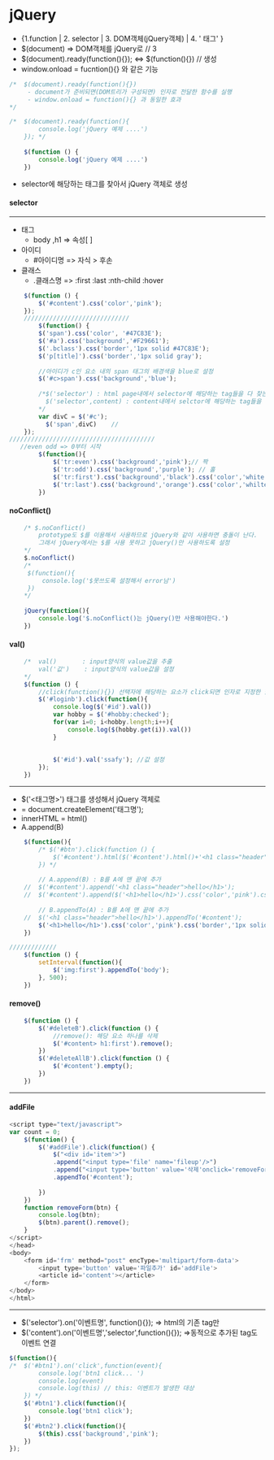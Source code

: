 # jQuery

* {1.function | 2. selector | 3. DOM객체(jQuery객체) | 4. ' 태그' }
* $(document) => DOM객체를 jQuery로  // 3
* $(document).ready(function(){});   <=> $(function(){})        // 생성
* window.onload = fucntion(){} 와 같은 기능

```javascript
/*  $(document).ready(function(){})
	 - document가 준비되면(DOM트리가 구성되면) 인자로 전달한 함수를 실행
	 - window.onload = function(){} 과 동일한 효과
*/

/* 	$(document).ready(function(){
		console.log('jQuery 예제 ....')
	}); */
	
	$(function () {
		console.log('jQuery 예제 ....')
	})
```



* selector에 해당하는 태그를 찾아서 jQuery 객체로 생성

#### selector

---

* 태그
  * body ,h1  => 속성[ ]
* 아이디
  * #아이디명 => 자식  > 후손 
* 클래스
  * .클래스명 => :first :last :nth-child  :hover

```javascript
	$(function () {
		$('#content').css('color','pink');
	});
	/////////////////////////////
		$(function() {
		$('span').css('color', '#47C83E');
		$('#a').css('background','#F29661');
		$('.bclass').css('border','1px solid #47C83E');
		$('p[title]').css('border','1px solid gray');
		
		//아이디가 c인 요소 내의 span 태그의 배경색을 blue로 설정
		$('#c>span').css('background','blue');
		
		/*$('selector') : html page내에서 selector에 해당하는 tag들을 다 찾는다.
		  $('selector',content) : content내에서 selctor에 해당하는 tag들을 다 찾는다.
		*/
		var divC = $('#c');
		  $('span',divC)	//
	});
////////////////////////////////////////
   //even odd => 0부터 시작
		$(function(){
			$('tr:even').css('background','pink');// 짝
			$('tr:odd').css('background','purple'); // 홀
			$('tr:first').css('background','black').css('color','white');
			$('tr:last').css('background','orange').css('color','whilte');
		})
```

#### noConflict()

```javascript
	/* $.noConflict()
		prototype도 $를 이용해서 사용하므로 jQuery와 같이 사용하면 충돌이 난다.
		그래서 jQuery에서는 $를 사용 못하고 jQuery()만 사용하도록 설정
	*/
	$.noConflict()
	/*
	 $(function(){
		 console.log('$못쓰도록 설정해서 error남')
	 })
	*/
	
	jQuery(function(){
		console.log('$.noConflict()는 jQuery()만 사용해야한다.')
	})
```

#### val()

```javascript
	/*	val() 		: input양식의 value값을 추출
		val('값') 	: input양식의 value값을 설정
	*/
	$(function () {
		//click(function(){}) 선택자에 해당하는 요소가 click되면 인자로 지정한 함수가 수행됨
		$('#loginb').click(function(){
			console.log($('#id').val())
			var hobby = $('#hobby:checked');
			for(var i=0; i<hobby.length;i++){
				console.log($(hobby.get(i)).val())
			}
			
			
			$('#id').val('ssafy'); //값 설정
		});
	})
```

---

* $('<태그명>') 태그를 생성해서 jQuery 객체로 
* = document.createElement('태그명');
* innerHTML = html() 
* A.append(B)

```javascript
	$(function(){
		/* $('#btn').click(function () {
			$('#content').html($('#content').html()+'<h1 class="header">hello</h1>')
		}) */
        
		// A.append(B) : B를 A에 맨 끝에 추가
	//	$('#content').append('<h1 class="header">hello</h1>');
	//	$('#content').append($('<h1>hello</h1>').css('color','pink').css('border','1px solid purple'));
        
		// B.appendTo(A) : B를 A에 맨 끝에 추가
	//	$('<h1 class="header">hello</h1>').appendTo('#content');
		$('<h1>hello</h1>').css('color','pink').css('border','1px solid purple').appendTo('#content');
	})

/////////////
	$(function () {
		setInterval(function(){
			$('img:first').appendTo('body');
		}, 500);
	})
```

#### remove()

```javascript
	$(function () {
		$('#deleteB').click(function () {
			//remove(): 해당 요소 하나를 삭제
			$('#content> h1:first').remove();
		})
		$('#deleteAllB').click(function () {
			$('#content').empty();
		})
	})
```

---

#### addFile

```javascript
<script type="text/javascript">
var count = 0;
	$(function() {
		$('#addFile').click(function() {
			$("<div id='item'>")
			.append("<input type='file' name='fileup'/>")
			.append("<input type='button' value='삭제'onclick='removeForm(this)'/> ")
			.appendTo('#content');
			
		})
	})
	function removeForm(btn) {
		console.log(btn);
		$(btn).parent().remove();
	}
</script>
</head>
<body>
	<form id='frm' method="post" encType='multipart/form-data'>
		<input type='button' value='파일추가' id='addFile'>
		<article id='content'></article>
	</form>
</body>
</html>
```

---

* $('selector').on('이벤트명', function(){}); => html의 기존 tag만
* $('content').on('이벤트명','selector',function(){}); =>동적으로 추가된 tag도 이벤트 연결

```javascript
$(function(){
/* 	$('#btn1').on('click',function(event){
		console.log('btn1 click... ')
		console.log(event)
		console.log(this) // this: 이벤트가 발생한 대상
	}) */
	$('#btn1').click(function(){
		console.log('btn1 click');
	})
	$('#btn2').click(function(){
		$(this).css('background','pink');
	})
});
```

